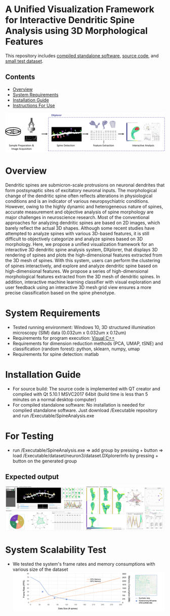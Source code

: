 # A Unified Visualization Framework for Interactive Dendritic Spine Analysis using 3D Morphological Features

This repository includes [compiled standalone software](https://github.com/hvcl/SpineAnalysis_public/tree/main/Executable), [source code](https://github.com/hvcl/SpineAnalysis_public/tree/main/Code), and [small test dataset](https://github.com/hvcl/SpineAnalysis_public/tree/main/Executable/dataset/neuron3/).

## Contents

- [Overview](#overview)
- [System Requirements](#system-requirements)
- [Installation Guide](#installation-guide)
- [Instructions For Use](#for-testing)

![Workflow of the spine analysis](workflow.png)

# Overview

Dendritic spines are submicron-scale protrusions on neuronal dendrites that form postsynaptic sites of excitatory neuronal inputs. The morphological change of the dendritic spine often reflects alterations in physiological conditions and is an indicator of various neuropsychiatric conditions. However, owing to the highly dynamic and heterogeneous nature of spines, accurate measurement and objective analysis of spine morphology are major challenges in neuroscience research. Most of the conventional approaches for analyzing dendritic spines are based on 2D images, which barely reflect the actual 3D shapes. Although some recent studies have attempted to analyze spines with various 3D-based features, it is still difficult to objectively categorize and analyze spines based on 3D morphology. Here, we propose a unified visualization framework for an interactive 3D dendritic spine analysis system, DXplorer, that displays 3D rendering of spines and plots the high-dimensional features extracted from the 3D mesh of spines. With this system, users can perform the clustering of spines interactively, and explore and analyze dendritic spine based on high-dimensional features. We propose a series of high-dimensional morphological features extracted from the 3D mesh of dendritic spines. In addition, interactive machine learning classifier with visual exploration and user feedback using an interactive 3D mesh grid view ensures a more precise classification based on the spine phenotype.

# System Requirements

- Tested running environment: Windows 10, 3D structured illumination microscopy (SIM) data (0.032um x 0.032um x 0.12um) 
- Requirements for program execution: [Visual C++](https://aka.ms/vs/16/release/vc_redist.x64.exe)
- Requirements for dimension reduction methods (PCA, UMAP, tSNE) and classification (random forest): python, sklearn, numpy, umap
- Requirements for spine detection: matlab

# Installation Guide

- For source build: The source code is implemented with QT creator and complied with Qt 5.10.1 MSVC2017 64bit (build time is less than 5 minutes on a normal desktop computer)
- For compiled standalone software: No installation is needed for complied standalone software. Just download /Executable repository and run /Executable/SpineAnalysis.exe

# For Testing
- run /Executable/SpineAnalysis.exe => add group by pressing + button => load /Executable/dataset/neuron3/dataset.DXplorerInfo by pressing + button on the generated group
## Expected output
![Example view](output_example.png)

# System Scalability Test
- We tested the system's frame rates and memory consumptions with various size of the dataset
![Result](scalability.png)

